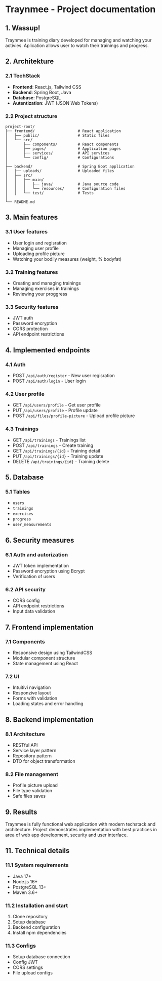# Traynmee - Project documentation

## 1. Wassup!
Traynmee is training diary developed for managing and watching your activies. Aplication allows user to watch their trainings and progress.
## 2. Architekture

### 2.1 TechStack
- **Frontend**: React.js, Tailwind CSS
- **Backend**: Spring Boot, Java
- **Database**: PostgreSQL
- **Autentization**: JWT (JSON Web Tokens)

### 2.2 Project structure

```
project-root/
├── frontend/                   # React application
│   ├── public/                 # Static files
│   └── src/
│       ├── components/         # React components
│       ├── pages/              # Application pages
│       ├── services/           # API services
│       └── config/             # Configurations
│
├── backend/                    # Spring Boot application
│   ├── uploads/                # Uploaded files
│   ├── src/
│   │   ├── main/
│   │   │   ├── java/           # Java source code
│   │   │   └── resources/      # Configuration files
│   │   └── test/               # Tests
│
└── README.md                  
```


## 3. Main features

### 3.1 User features
- User login and regisration
- Managing user profile
- Uploading profile picture
- Watching your bodily measures (weight, % bodyfat)

### 3.2 Training features
- Creating and managing trainings
- Managing exercises in trainings
- Reviewing your proggress

### 3.3 Security features
- JWT auth
- Password encryption
- CORS protection
- API endpoint restrictions

## 4. Implemented endpoints

### 4.1 Auth
- POST `/api/auth/register` - New user regisration
- POST `/api/auth/login` - User login

### 4.2 User profile
- GET `/api/users/profile` - Get user profile
- PUT `/api/users/profile` - Profile update
- POST `/api/files/profile-picture` - Upload profile picture

### 4.3 Trainings
- GET `/api/trainings` - Trainings list
- POST `/api/trainings` - Create training
- GET `/api/trainings/{id}` - Training detail
- PUT `/api/trainings/{id}` - Training update
- DELETE `/api/trainings/{id}` - Training delete

## 5. Database

### 5.1 Tables
- `users` 
- `trainings`
- `exercises` 
- `progress` 
- `user_measurements` 

## 6. Security measures

### 6.1 Auth and autorization
- JWT token implementation
- Password encryption using Bcrypt
- Verification of users

### 6.2 API security
- CORS config
- API endpoint restrictions
- Input data validation

## 7. Frontend implementation

### 7.1 Components
- Responsive design using TailwindCSS
- Modular component structure
- State management using React

### 7.2 UI
- Intuitivi navigation
- Responzive layout
- Forms with validation
- Loading states and error handling

## 8. Backend implementation

### 8.1 Architecture
- RESTful API
- Service layer pattern
- Repository pattern
- DTO for object transformation

### 8.2 File management
- Profile picture upload
- File type validation
- Safe files saves

## 9. Results
Traynmee is fully functional web application with modern techstack and architecture. Project demonstrates implementation with best practices in area of web app development, security and user interface. 
## 11. Technical details

### 11.1 System requirements
- Java 17+
- Node.js 16+
- PostgreSQL 13+
- Maven 3.6+

### 11.2 Installation and start
1. Clone repository
2. Setup database
3. Backend configuration
4. Install npm dependencies

### 11.3 Configs
- Setup database connection
- Config JWT
- CORS settings
- File upload configs
